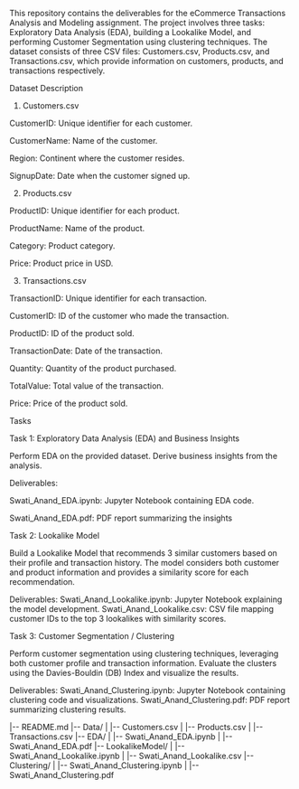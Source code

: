 This repository contains the deliverables for the eCommerce Transactions Analysis and Modeling assignment. The project involves three tasks: Exploratory Data Analysis (EDA), building a Lookalike Model, and performing Customer Segmentation using clustering techniques. The dataset consists of three CSV files: Customers.csv, Products.csv, and Transactions.csv, which provide information on customers, products, and transactions respectively.

Dataset Description

1. Customers.csv

CustomerID: Unique identifier for each customer.

CustomerName: Name of the customer.

Region: Continent where the customer resides.

SignupDate: Date when the customer signed up.

2. Products.csv

ProductID: Unique identifier for each product.

ProductName: Name of the product.

Category: Product category.

Price: Product price in USD.

3. Transactions.csv

TransactionID: Unique identifier for each transaction.

CustomerID: ID of the customer who made the transaction.

ProductID: ID of the product sold.

TransactionDate: Date of the transaction.

Quantity: Quantity of the product purchased.

TotalValue: Total value of the transaction.

Price: Price of the product sold.

Tasks

Task 1: Exploratory Data Analysis (EDA) and Business Insights

Perform EDA on the provided dataset.
Derive business insights from the analysis.

Deliverables:

Swati_Anand_EDA.ipynb: Jupyter Notebook containing EDA code.

Swati_Anand_EDA.pdf: PDF report summarizing the insights

Task 2: Lookalike Model

Build a Lookalike Model that recommends 3 similar customers based on their profile and transaction history. The model considers both customer and product information and provides a similarity score for each recommendation.

Deliverables:
Swati_Anand_Lookalike.ipynb: Jupyter Notebook explaining the model development.
Swati_Anand_Lookalike.csv: CSV file mapping customer IDs to the top 3 lookalikes with similarity scores.

Task 3: Customer Segmentation / Clustering

Perform customer segmentation using clustering techniques, leveraging both customer profile and transaction information. Evaluate the clusters using the Davies-Bouldin (DB) Index and visualize the results.

Deliverables:
Swati_Anand_Clustering.ipynb: Jupyter Notebook containing clustering code and visualizations.
Swati_Anand_Clustering.pdf: PDF report summarizing clustering results.

|-- README.md
|-- Data/
|   |-- Customers.csv
|   |-- Products.csv
|   |-- Transactions.csv
|-- EDA/
|   |-- Swati_Anand_EDA.ipynb
|   |-- Swati_Anand_EDA.pdf
|-- LookalikeModel/
|   |-- Swati_Anand_Lookalike.ipynb
|   |-- Swati_Anand_Lookalike.csv
|-- Clustering/
|   |-- Swati_Anand_Clustering.ipynb
|   |-- Swati_Anand_Clustering.pdf
